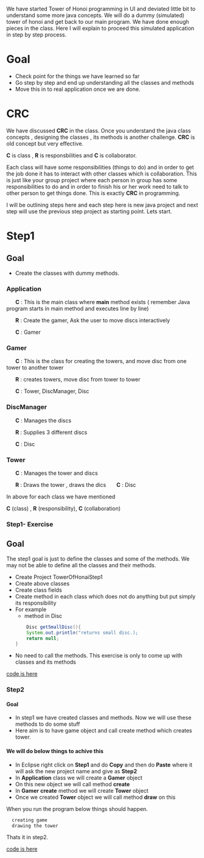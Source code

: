 We have started Tower of Honoi programming in UI and deviated little bit to understand some more java concepts. We will do a dummy (simulated) tower of honoi and get back to our main program. We have done enough pieces in the class. Here I will explain to proceed this simulated application in step by step process. 

# Goal
* Check point for the things we have learned so far
* Go step by step and end up understanding all the classes and methods
* Move this in to real application once we are done.

# CRC
We have discussed __CRC__ in the class. Once you understand the java class concepts , designing the classes , its methods is another challenge. __CRC__ is old concept but very effective.

__C__ is class , __R__ is responsbilities and __C__ is collaborator.

Each class will have some responsibilities (things to do) and in order to get the job done it has to interact with other classes which is collaboration. This is just like your group project where each person in group has some responsibilities to do and in order to finish his or her work need to talk to other person to get things done. This is exactly __CRC__ in programming.

I will be outlining steps here and each step here is new java project and next step will use the previous step project as starting point. Lets start.

# Step1
## Goal
* Create the classes with dummy methods.
### Application
  &nbsp;&nbsp;&nbsp;&nbsp;&nbsp;&nbsp;__C__ : This is the main class where __main__ method exists ( remember Java program starts in main method and executes line by line)

  &nbsp;&nbsp;&nbsp;&nbsp;&nbsp;&nbsp;__R__ : Create the gamer, Ask the user to move discs interactively

  &nbsp;&nbsp;&nbsp;&nbsp;&nbsp;&nbsp;__C__ : Gamer

### Gamer
 &nbsp;&nbsp;&nbsp;&nbsp;&nbsp;&nbsp;__C__ : This is the class for creating the towers, and move disc from one tower to another tower
 
 &nbsp;&nbsp;&nbsp;&nbsp;&nbsp;&nbsp;__R__ : creates towers, move disc from tower to tower
 
 &nbsp;&nbsp;&nbsp;&nbsp;&nbsp;&nbsp;__C__ : Tower, DiscManager, Disc

### DiscManager
&nbsp;&nbsp;&nbsp;&nbsp;&nbsp;&nbsp;__C__ : Manages the discs

&nbsp;&nbsp;&nbsp;&nbsp;&nbsp;&nbsp;__R__ : Supplies 3 different discs

&nbsp;&nbsp;&nbsp;&nbsp;&nbsp;&nbsp;__C__ : Disc

### Tower
&nbsp;&nbsp;&nbsp;&nbsp;&nbsp;&nbsp;__C__ : Manages the tower and discs

&nbsp;&nbsp;&nbsp;&nbsp;&nbsp;&nbsp;__R__ : Draws the tower , draws the dics
&nbsp;&nbsp;&nbsp;&nbsp;&nbsp;&nbsp;__C__ : Disc

In above for each class we have mentioned 

__C__ (class) , __R__ (responsibility), __C__ (collaboration)

### Step1- Exercise

## Goal
  The step1 goal is just to define the classes and some of the methods. We may not be able to define all the classes and their methods.

* Create Project TowerOfHonaiStep1
* Create above classes
* Create class fields
* Create method in each class which does not do anything but put simply its responsibility
* For example
    * method in Disc 
    ```java
        Disc getSmallDisc(){
        System.out.println("returns small disc.);
        return null;
    }
    ```
* No need to call the methods. This exercise is only to come up with classes and its methods

[code is here](https://github.com/sairamaj/programmingclass/tree/master/toh/Step1)

### Step2
#### Goal
* In step1 we have created classes and methods. Now we will use these methods to do some stuff
* Here aim is to have game object and call create method which creates tower.

#### We will do below things to achive this
* In Eclipse right click on __Step1__ and do __Copy__ and then do __Paste__ where it will ask the new project name and give as __Step2__
* In __Application__ class we will create  a __Gamer__ object
* On this new object we will call method __create__
* In __Gamer__  __create__ method we will create __Tower__ object
* Once we created __Tower__ object we will call method __draw__ on this

When you run the program below things should happen.
```cmd
  creating game
  drawing the tower
```

Thats it in step2.

[code is here](https://github.com/sairamaj/programmingclass/tree/master/toh/Step2)


